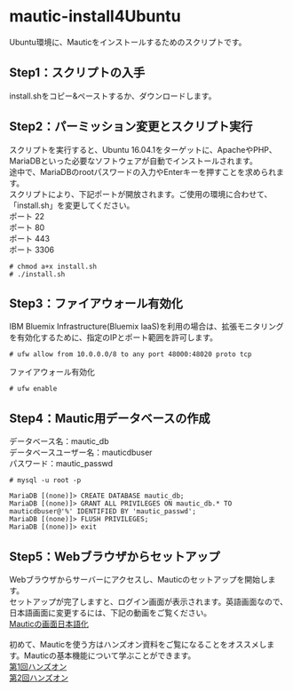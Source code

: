 # mautic-install4Ubuntu
Ubuntu環境に、Mauticをインストールするためのスクリプトです。

## Step1：スクリプトの入手 
install.shをコピー&ペーストするか、ダウンロードします。<br>

## Step2：パーミッション変更とスクリプト実行
スクリプトを実行すると、Ubuntu 16.04.1をターゲットに、ApacheやPHP、MariaDBといった必要なソフトウェアが自動でインストールされます。<br>
途中で、MariaDBのrootパスワードの入力やEnterキーを押すことを求められます。<br>
スクリプトにより、下記ポートが開放されます。ご使用の環境に合わせて、「install.sh」を変更してください。<br>
ポート 22 <br>
ポート 80 <br>
ポート 443 <br>
ポート 3306 <br>
```
# chmod a+x install.sh
# ./install.sh
```
## Step3：ファイアウォール有効化
IBM Bluemix Infrastructure(Bluemix IaaS)を利用の場合は、拡張モニタリングを有効化するために、指定のIPとポート範囲を許可します。<br>
```
# ufw allow from 10.0.0.0/8 to any port 48000:48020 proto tcp
```
ファイアウォール有効化 <br>
```
# ufw enable
```
## Step4：Mautic用データベースの作成
データベース名：mautic_db <br>
データベースユーザー名：mauticdbuser <br>
パスワード：mautic_passwd <br>
```
# mysql -u root -p

MariaDB [(none)]> CREATE DATABASE mautic_db;
MariaDB [(none)]> GRANT ALL PRIVILEGES ON mautic_db.* TO mauticdbuser@'%' IDENTIFIED BY 'mautic_passwd';
MariaDB [(none)]> FLUSH PRIVILEGES;
MariaDB [(none)]> exit
```
## Step5：Webブラウザからセットアップ
Webブラウザからサーバーにアクセスし、Mauticのセットアップを開始します。 <br>
セットアップが完了しますと、ログイン画面が表示されます。英語画面なので、日本語画面に変更するには、下記の動画をご覧ください。<br>
<a href="https://youtu.be/xw-YEvDBkss" target="_blank">Mauticの画面日本語化</a>　<br>
<br>
初めて、Mauticを使う方はハンズオン資料をご覧になることをオススメします。Mauticの基本機能について学ぶことができます。<br>
<a href="http://www.slideshare.net/kolinz/mautic-68500817" target="_blank">第1回ハンズオン</a>　<br>
<a href="http://www.slideshare.net/kolinz/mautic-70041536" target="_blank">第2回ハンズオン</a>　<br>
